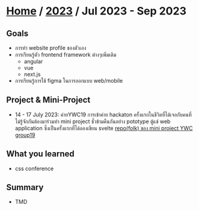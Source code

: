 # [Home](../README.md) / [2023](2023-summary.md) / Jul 2023 - Sep 2023

## Goals 

- การทำ website profile ของตัวเอง
- การเรียนรู้ตัว frontend framework ต่างๆเพิ่มเติม
  - angular
  - vue
  - next.js
- การเรียนรู้การใช้ figma ในการออกแบบ web/mobile

## Project & Mini-Project

- 14 - 17 July 2023: ค่ายYWC19 การเข้าค่าย hackaton ครั้งแรกในชีวิตที่ได้เจอกับคนที่ไม่รู้จักกันต้องมาร่วมทำ mini project ชั่วข้ามคืนกันอย่าง pototype ตู้แช่ web application ซึ่งเป็นครั้งแรกที่ได้ลองเขียน svelte [repo(folk) ของ mini project YWC group19](https://github.com/boomtnt2843/ywc19-hackathon-e)
 
## What you learned

- css conference 


## Summary

- TMD




